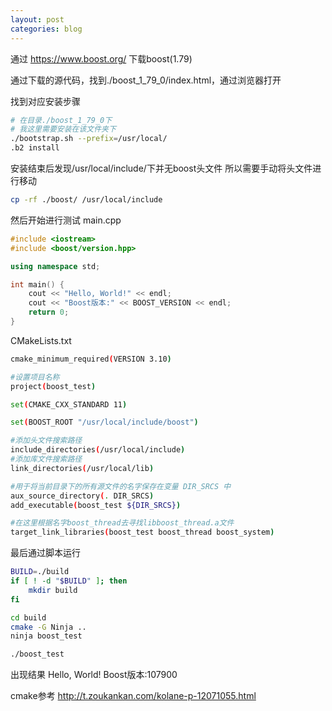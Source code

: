 ```yaml
---
layout: post
categories: blog
---
```

通过 https://www.boost.org/ 下载boost(1.79)

通过下载的源代码，找到./boost_1_79_0/index.html，通过浏览器打开

找到对应安装步骤

```bash
# 在目录./boost_1_79_0下
# 我这里需要安装在该文件夹下
./bootstrap.sh --prefix=/usr/local/
.b2 install
```
安装结束后发现/usr/local/include/下并无boost头文件
所以需要手动将头文件进行移动

```bash
cp -rf ./boost/ /usr/local/include
```
然后开始进行测试
main.cpp

```cpp
#include <iostream>
#include <boost/version.hpp>

using namespace std;

int main() {
    cout << "Hello, World!" << endl;
    cout << "Boost版本:" << BOOST_VERSION << endl;
    return 0;
}
```
CMakeLists.txt

```bash
cmake_minimum_required(VERSION 3.10)

#设置项目名称
project(boost_test)

set(CMAKE_CXX_STANDARD 11)

set(BOOST_ROOT "/usr/local/include/boost")

#添加头文件搜索路径
include_directories(/usr/local/include)
#添加库文件搜索路径
link_directories(/usr/local/lib)

#用于将当前目录下的所有源文件的名字保存在变量 DIR_SRCS 中
aux_source_directory(. DIR_SRCS)
add_executable(boost_test ${DIR_SRCS})

#在这里根据名字boost_thread去寻找libboost_thread.a文件
target_link_libraries(boost_test boost_thread boost_system)
```
最后通过脚本运行

```bash
BUILD=./build
if [ ! -d "$BUILD" ]; then
    mkdir build
fi

cd build
cmake -G Ninja ..
ninja boost_test

./boost_test
```
出现结果
Hello, World!
Boost版本:107900


cmake参考
http://t.zoukankan.com/kolane-p-12071055.html
